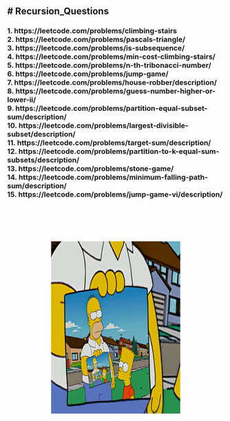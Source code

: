<h2># Recursion_Questions</h2>

<h3>
1. https://leetcode.com/problems/climbing-stairs <br>
2. https://leetcode.com/problems/pascals-triangle/ <br>
3. https://leetcode.com/problems/is-subsequence/ <br>
4. https://leetcode.com/problems/min-cost-climbing-stairs/ <br>
5. https://leetcode.com/problems/n-th-tribonacci-number/ <br>
6. https://leetcode.com/problems/jump-game/ <br>
7. https://leetcode.com/problems/house-robber/description/ <br>
8. https://leetcode.com/problems/guess-number-higher-or-lower-ii/ <br>
9. https://leetcode.com/problems/partition-equal-subset-sum/description/ <br>
10. https://leetcode.com/problems/largest-divisible-subset/description/ <br>
11. https://leetcode.com/problems/target-sum/description/ <br>
12. https://leetcode.com/problems/partition-to-k-equal-sum-subsets/description/ <br>
13. https://leetcode.com/problems/stone-game/ <br>
14. https://leetcode.com/problems/minimum-falling-path-sum/description/ <br>
15. https://leetcode.com/problems/jump-game-vi/description/ <br>
</h3>

  <br><br>
   <br><br>
   <center>
  <img src="./giphy (1).gif" height =400 width =300 margin=50>  
  </center>


